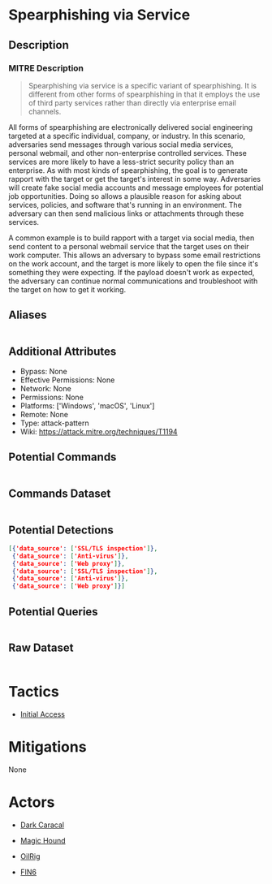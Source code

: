 
# Spearphishing via Service

## Description

### MITRE Description

> Spearphishing via service is a specific variant of spearphishing. It is different from other forms of spearphishing in that it employs the use of third party services rather than directly via enterprise email channels. 

All forms of spearphishing are electronically delivered social engineering targeted at a specific individual, company, or industry. In this scenario, adversaries send messages through various social media services, personal webmail, and other non-enterprise controlled services. These services are more likely to have a less-strict security policy than an enterprise. As with most kinds of spearphishing, the goal is to generate rapport with the target or get the target's interest in some way. Adversaries will create fake social media accounts and message employees for potential job opportunities. Doing so allows a plausible reason for asking about services, policies, and software that's running in an environment. The adversary can then send malicious links or attachments through these services.

A common example is to build rapport with a target via social media, then send content to a personal webmail service that the target uses on their work computer. This allows an adversary to bypass some email restrictions on the work account, and the target is more likely to open the file since it's something they were expecting. If the payload doesn't work as expected, the adversary can continue normal communications and troubleshoot with the target on how to get it working.

## Aliases

```

```

## Additional Attributes

* Bypass: None
* Effective Permissions: None
* Network: None
* Permissions: None
* Platforms: ['Windows', 'macOS', 'Linux']
* Remote: None
* Type: attack-pattern
* Wiki: https://attack.mitre.org/techniques/T1194

## Potential Commands

```

```

## Commands Dataset

```

```

## Potential Detections

```json
[{'data_source': ['SSL/TLS inspection']},
 {'data_source': ['Anti-virus']},
 {'data_source': ['Web proxy']},
 {'data_source': ['SSL/TLS inspection']},
 {'data_source': ['Anti-virus']},
 {'data_source': ['Web proxy']}]
```

## Potential Queries

```json

```

## Raw Dataset

```json

```

# Tactics


* [Initial Access](../tactics/Initial-Access.md)


# Mitigations

None

# Actors


* [Dark Caracal](../actors/Dark-Caracal.md)

* [Magic Hound](../actors/Magic-Hound.md)
    
* [OilRig](../actors/OilRig.md)
    
* [FIN6](../actors/FIN6.md)
    
